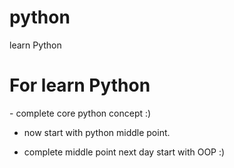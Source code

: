 # python
learn Python
<h1>For learn Python</h1>
- complete core python concept :)

- now start with python middle point.

- complete middle point next day start with OOP :)
